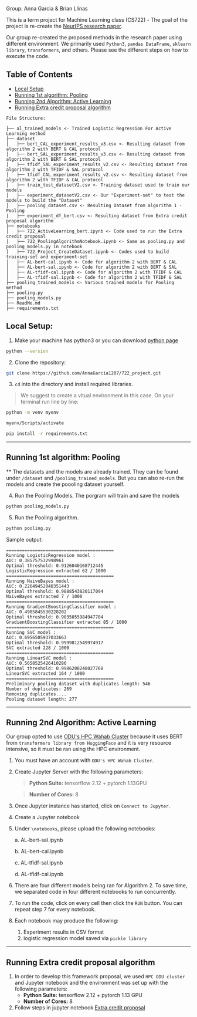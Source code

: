 Group: Anna Garcia & Brian Llinas

This is a term project for Machine Learning class (CS722) - The goal of the project is re-create the [NeurIPS research paper](https://datasets-benchmarks-proceedings.neurips.cc/paper_files/paper/2021/file/e00da03b685a0dd18fb6a08af0923de0-Paper-round2.pdf).


Our group re-created the proposed methods in the research paper using different environment. We primarily used  `Python3`, `pandas DataFrame`, `sklearn library`, `transformers`, and others. Please see the different steps on how to execute the code.

## Table of Contents


- [Local Setup](https://github.com/AnnaGarcia1207/722_project?tab=readme-ov-file#local-setup)
- [Running 1st algorithm: Pooling](https://github.com/AnnaGarcia1207/722_project?tab=readme-ov-file#running-1st-algorithm-pooling)
- [Running 2nd Algorithm: Active Learning](https://github.com/AnnaGarcia1207/722_project?tab=readme-ov-file#running-2nd-algorithm-active-learning)
- [Running Extra credit proposal algorithm](https://github.com/AnnaGarcia1207/722_project?tab=readme-ov-file#running-extra-credit-proposal-algorithm)

```
File Structure:

├── al_trained_models <- Trained Logistic Regression For Active Learning method
├── dataset
│   ├── bert_CAL_experiment_results_v3.csv <- Resulting dataset from algorithm 2 with BERT & CAL protocol
│   ├── bert_SAL_experiment_results_v3.csv <- Resulting dataset from algorithm 2 with BERT & SAL protocol
│   ├── tfidf_SAL_experiment_results_v2.csv <- Resulting dataset from algorithm 2 with TFIDF & SAL protocol
│   ├── tfidf_CAL_experiment_results_v2.csv <- Resulting dataset from algorithm 2 with TFIDF & CAL protocol
│   ├── train_test_datasetV2.csv <- Training dataset used to train our models
│   ├── experiment_datasetV2.csv <- Our "Experiment-set" to test the models to build the "Dataset"
│   ├── pooling_dataset.csv <- Resulting Dataset from algorithm 1 - Pooling
|   ├── experiment_df_bert.csv <- Resulting dataset from Extra credit proposal algorithm
├── notebooks
│   ├── 722_ActiveLearning_bert.ipynb <- Code used to run the Extra credit proposal
│   ├── 722_PoolingAlgorithmNotebook.ipynb <- Same as pooling.py and pooling_models.py in notebook 
│   ├── 722_Project_CreateDataset.ipynb <- Codes used to build training-set and experiment-set
│   ├── AL-bert-cal.ipynb <- Code for algorithm 2 with BERT & CAL
│   ├── AL-bert-sal.ipynb <- Code for algorithm 2 with BERT & SAL
│   ├── AL-tfidf-cal.ipynb <- Code for algorithm 2 with TFIDF & CAL
│   ├── AL-tfidf-sal.ipynb <- Code for algorithm 2 with TFIDF & SAL
├── pooling_trained_models <- Various trained models for Pooling method
├── pooling.py
├── pooling_models.py
├── ReadMe.md
├── requirements.txt
```

## Local Setup:

1. Make your machine has python3 or you can download [python page](https://www.python.org/downloads/)

```bash
python --version
```

2. Clone the repository:

```bash
git clone https://github.com/AnnaGarcia1207/722_project.git
```

3. `cd` into the directory and install required libraries.
> We suggest to create a vitual environment in this case. On your terminal run line by line:

```bash
python -m venv myenv

myenv/Scripts/activate

pip install -r requirements.txt
```

------
## Running 1st algorithm: Pooling

** The datasets and the models are already trained. They can be found under `/dataset` and `/pooling_trained_models`. But you can also re-run the models and create the poooling dataset yourself.

4. Run the Pooling Models. The porgram will train and save the models
```bash
python pooling_models.py
```

5. Run the Pooling algorithm.
```bash
python pooling.py
```
Sample output:

```
=========================================
Running LogisticRegression model :
AUC: 0.385757532998961
Optimal threshold: 0.9126040168712445
LogisticRegression extracted 62 / 1000
=========================================
Running NaiveBayes model :
AUC: 0.22649452048351443
Optimal threshold: 0.9888543820117094
NaiveBayes extracted 7 / 1000
=========================================
Running GradientBoostingClassifier model :
AUC: 0.4905845530228202
Optimal threshold: 0.9035055984947704
GradientBoostingClassifier extracted 85 / 1000
=========================================
Running SVC model :
AUC: 0.6956505937033663
Optimal threshold: 0.9999812549974917
SVC extracted 228 / 1000
=========================================
Running LinearSVC model :
AUC: 0.5658525426410286
Optimal threshold: 0.9986208248027768
LinearSVC extracted 164 / 1000
=========================================
Preliminary pooling dataset with duplicates length: 546
Number of duplicates: 269
Removing duplicates....
Pooling dataset length: 277
```
----

## Running 2nd Algorithm: Active Learning

Our group opted to use [ODU's HPC Wahab Cluster](https://ondemand.wahab.hpc.odu.edu/pun/sys/dashboard/) because it uses BERT from `transformers library from HuggingFace` and it is very resource intensive, so it must be ran using the HPC environment.

1. You must have an account with `ODU's HPC Wahab Cluster`.

2. Create Jupyter Server with the following parameters:
    > **Python Suite:** tensorflow 2.12 + pytorch 1.13GPU

    > **Number of Cores:** 8

3. Once Jupyter instance has started, click on `Connect to Jupyter`.

4. Create a Jupyter notebook

5. Under `\notebooks`, please upload the following notebooks:

    a.  AL-bert-sal.ipynb

    b. AL-bert-cal.ipynb

    c. AL-tfidf-sal.ipynb

    d. AL-tfidf-cal.ipynb

6. There are four different models being ran for Algorithm 2. To save time, we separated code in four different notebooks to run concurrently.

7. To run the code, click on every cell then click the `RUN` button. You can repeat step 7 for every notebook.

8. Each notebook may produce the following:

    1. Experiment results in CSV format
    2. logistic regression model saved via `pickle library`



----

## Running Extra credit proposal algorithm

1. In order to develop this framework proposal, we used `HPC ODU cluster` and Jupyter notebook and the environment was set up with the following parameters:
    + **Python Suite:** tensorflow 2.12 + pytorch 1.13 GPU
    + **Number of Cores:** 8
2. Follow steps in jupyter notebook [Extra credit proposal](notebooks/722_ActiveLearning_bert.ipynb)

